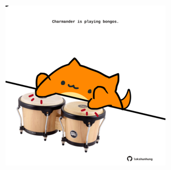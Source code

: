 <!-- built at 26/02/2025, 15:00:47 UTC -->
<p align="center">
  <img width="500" height="500" src="./ReadmeImage.svg">
</p>

